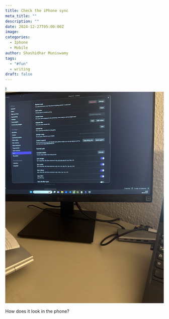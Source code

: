 ```yaml
---
title: Check the iPhone sync
meta_title: ""
description: ""
date: 2024-12-27T05:00:00Z
image: 
categories:
  - Iphone
  - Mobile
author: Shashidhar Muniswamy
tags:
  - "#fun"
  - writing
draft: false
---
```

!![Image Description](/images/image%201.jpg)

How does it look in the phone? 